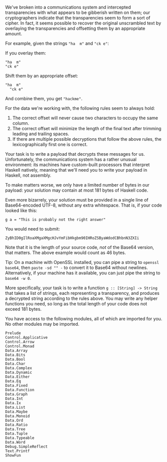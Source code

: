 We've broken into a communications system and intercepted transparencies with
what appears to be gibberish written on them; our cryptographers indicate that
the transparencies seem to form a sort of cipher. In fact, it seems possible to
recover the original unscrambled text by overlaying the transparencies and
offsetting them by an appropriate amount.

For example, given the strings `"ha  m"` and `"ck e"`:

If you overlay them:

    "ha  m" 
    "ck e" 

Shift them by an appropriate offset:

    "ha  m" 
      "ck e"

And combine them, you get `"hackme"`.

For the data we're working with, the following rules seem to always hold:

1. The correct offset will never cause two characters to occupy the same column.
2. The correct offset will minimize the length of the final text after trimming
   leading and trailing spaces.
3. If there are multiple possible decryptions that follow the above rules, the
   lexicographically first one is correct.

Your task is to write a payload that decrypts these messages for us.
Unfortunately, the communications system has a rather unusual environment: its
machines have custom-built processors that interpret Haskell natively, meaning
that we'll need you to write your payload in Haskell, not assembly.

To make matters worse, we only have a limited number of bytes in our payload:
your solution may contain at most 181 bytes of Haskell code.

Even more bizarrely, your solution must be provided in a single line of 
Base64-encoded UTF-8, without any extra whitespace. That is, if your code
looked like this:

    g a = "This is probably not the right answer"

You would need to submit:

    ZyBhID0gIlRoaXMgaXMgcHJvYmFibHkgbm90IHRoZSByaWdodCBhbnN3ZXIi

Note that it is the length of your source code, *not* of the Base64 version,
that matters. The above example would count as 46 bytes.


Tip: On a machine with OpenSSL installed, you can pipe a string to
`openssl base64`, then `paste -sd "" -` to convert it to Base64 without 
newlines. Alternatively, if your machine has it available, you can just
pipe the string to `base64 -w 0`.


More specifically, your task is to write a function `g :: [String] -> String`
that takes a list of strings, each representing a transparency, and produces a
decrypted string according to the rules above. You may write any helper
functions you need, so long as the total length of your code does not exceed 181
bytes.

You have access to the following modules, all of which are imported for you.
No other modules may be imported.

    Prelude
    Control.Applicative
    Control.Arrow
    Control.Monad
    Data.Array
    Data.Bits
    Data.Bool
    Data.Char
    Data.Complex
    Data.Dynamic
    Data.Either
    Data.Eq
    Data.Fixed
    Data.Function
    Data.Graph
    Data.Int
    Data.Ix
    Data.List
    Data.Maybe
    Data.Monoid
    Data.Ord
    Data.Ratio
    Data.Tree
    Data.Tuple
    Data.Typeable
    Data.Word
    Debug.SimpleReflect
    Text.Printf
    ShowFun
